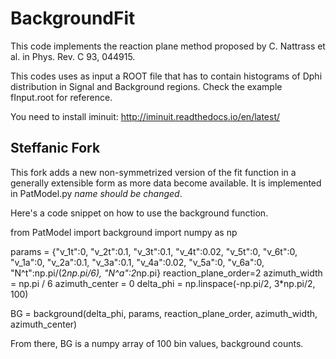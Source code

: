 # BackgroundFit
This code implements the reaction plane method proposed by C. Nattrass et al. in Phys. Rev. C 93, 044915.

This codes uses as input a ROOT file that has to contain histograms of Dphi distribution in Signal and Background regions. 
Check the example fInput.root for reference.  

You need to install iminuit:
http://iminuit.readthedocs.io/en/latest/

## Steffanic Fork
This fork adds a new non-symmetrized version of the fit function in a generally extensible form as more data become available. It is implemented in PatModel.py *name should be changed*. 

Here's a code snippet on how to use the background function. 

  from PatModel import background
  import numpy as np
  
  params = {"v_1t":0, "v_2t":0.1, "v_3t":0.1, "v_4t":0.02, "v_5t":0, "v_6t":0, "v_1a":0, "v_2a":0.1, "v_3a":0.1, "v_4a":0.02, "v_5a":0, "v_6a":0, "N^t":np.pi/(2*np.pi/6), "N^a":2*np.pi}
  reaction_plane_order=2
  azimuth_width = np.pi / 6
  azimuth_center = 0
  delta_phi = np.linspace(-np.pi/2, 3*np.pi/2, 100)
  
  BG = background(delta_phi, params, reaction_plane_order, azimuth_width, azimuth_center)
  
From there, BG is a numpy array of 100 bin values, background counts.
  
  
  
  
